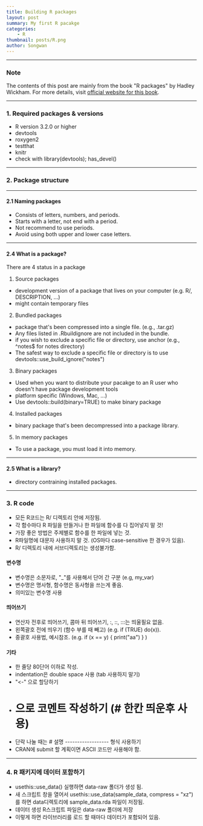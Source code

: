 ```yaml
---
title: Building R packages
layout: post
summary: My first R pacakge
categories:
    - R
thumbnail: posts/R.png
author: Songwan
---
```

----
### Note
The contents of this post are mainly from the book "R packages" by Hadley Wickham. For more details, visit [official website for this book](http://r-pkgs.had.co.nz/r.html).

----
### 1. Required packages & versions
- R version 3.2.0 or higher
- devtools
- roxygen2
- testthat
- knitr
- check with library(devtools); has_devel()

----
### 2. Package structure

----
#### 2.1 Naming packages
- Consists of letters, numbers, and periods.
- Starts with a letter, not end with a period.
- Not recommend to use periods.
- Avoid using both upper and lower case letters.

----
#### 2.4 What is a package?
There are 4 status in a package
1. Source packages
- development version of a package that lives on your computer (e.g. R/, DESCRIPTION, ...)
- might contain temporary files
2. Bundled packages
- package that's been compressed into a single file. (e.g., .tar.gz)
- Any files listed in .Rbuildignore are not included in the bundle.
- if you wish to exclude a specific file or directory, use anchor (e.g., ^notes$ for notes directory)
- The safest way to exclude a specific file or directory is to use devtools::use_build_ignore("notes")
3. Binary packages
- Used when you want to distribute your pacakge to an R user who doesn't have package development tools
- platform specific (Windows, Mac, ...)
- Use devtools::build(binary=TRUE) to make binary package
4. Installed packages
- binary package that's been decompressed into a package library.
5. In memory packages
- To use a package, you must load it into memory.

----
#### 2.5 What is a library?
- directory contraining installed packages.

----
### 3. R code
- 모든 R코드는 R/ 디렉토리 안에 저장됨.
- 각 함수마다 R 파일을 만들거나 한 파일에 함수를 다 집어넣지 말 것!
- 가장 좋은 방법은 주제별로 함수를 한 파일에 넣는 것.
- R파일명에 대문자 사용하지 말 것. (OS마다 case-sensitive 한 경우가 있음).
- R/ 디렉토리 내에 서브디렉토리는 생성불가함.

#### 변수명
- 변수명은 소문자로,  "\_"를 사용해서 단어 간 구분 (e.g, my_var)
- 변수명은 명사형, 함수명은 동사형을 쓰는게 좋음.
- 의미있는 변수명 사용

#### 띄어쓰기
- 연산자 전후로 띄어쓰기, 콤마 뒤 띄어쓰기, :, ::, :::는 띄울필요 없음.
- 왼쪽괄호 전에 띄우기 (함수 부를 때 빼고) (e.g. if (TRUE) do(x)).
- 중괄호 사용법, 예시참조. (e.g.
  if (x == y) {
    print("aa")
  }
  )

#### 기타
- 한 줄당 80단어 이하로 작성.
- indentation은 double space 사용 (tab 사용하지 말기)
- "<-" 으로 할당하기
- # 으로 코멘트 작성하기 (# 한칸 띄운후 사용)
- 단락 나눌 때는 # 설명 ------------------ 형식 사용하기
- CRAN에 submit 할 계획이면 ASCII 코드만 사용해야 함.

----
### 4. R 패키지에 데이터 포함하기
- usethis::use_data() 실행하면 data-raw 폴더가 생성 됨.
- 새 스크립트 창을 열어서 usethis::use_data(sample_data, compress = "xz")를 하면 data디렉토리에 sample_data.rda 파일이 저장됨.
- 데이터 생성 R스크립트 파일은 data-raw 폴더에 저장
- 이렇게 하면 라이브러리를 로드 할 때마다 데이터가 포함되어 있음. 
